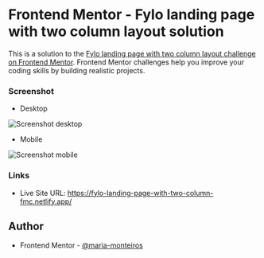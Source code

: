 # Frontend Mentor - Fylo landing page with two column layout solution

This is a solution to the [Fylo landing page with two column layout challenge on Frontend Mentor](https://www.frontendmentor.io/challenges/fylo-landing-page-with-two-column-layout-5ca5ef041e82137ec91a50f5). 
Frontend Mentor challenges help you improve your coding skills by building realistic projects. 

### Screenshot

- Desktop

 ![Screenshot desktop](https://github.com/maria-monteiros/Fylo-landing-page-with-two-column-layout/assets/104790525/ec050b31-e465-41cc-8be9-d3127ad8a549)


- Mobile

![Screenshot mobile](https://github.com/maria-monteiros/Fylo-landing-page-with-two-column-layout/assets/104790525/83d66240-bf1d-4cdd-bc3f-964c922aa58f)


### Links

- Live Site URL: https://fylo-landing-page-with-two-column-fmc.netlify.app/

## Author

- Frontend Mentor - [@maria-monteiros](https://www.frontendmentor.io/profile/maria-monteiros)
